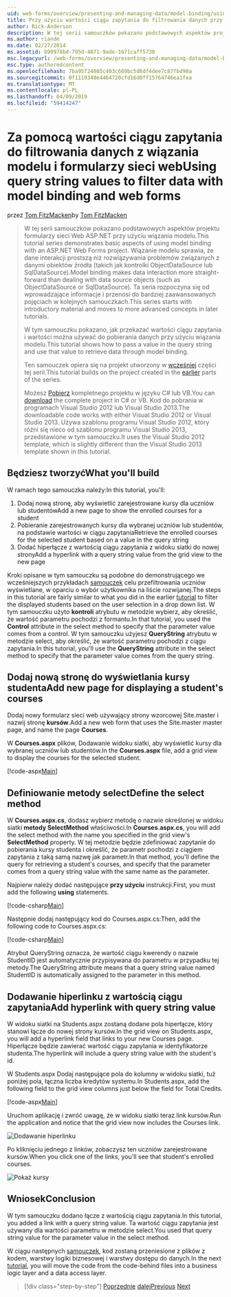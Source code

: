 ```yaml
---
uid: web-forms/overview/presenting-and-managing-data/model-binding/using-query-string-values-to-retrieve-data
title: Przy użyciu wartości ciągu zapytania do filtrowania danych przy użyciu wiązania modelu web forms | Dokumentacja firmy Microsoft
author: Rick-Anderson
description: W tej serii samouczków pokazano podstawowych aspektów projektu formularzy sieci Web ASP.NET przy użyciu wiązania modelu. Wiązanie modelu sprawia, że dane interakcji więcej proste —...
ms.author: riande
ms.date: 02/27/2014
ms.assetid: b90978bd-795d-4871-9ade-1671caff5730
msc.legacyurl: /web-forms/overview/presenting-and-managing-data/model-binding/using-query-string-values-to-retrieve-data
msc.type: authoredcontent
ms.openlocfilehash: 7ba95f24085c403c669bc5d6df4dee7c87fbd90a
ms.sourcegitcommit: 0f1119340e4464720cfd16d0ff15764746ea1fea
ms.translationtype: MT
ms.contentlocale: pl-PL
ms.lasthandoff: 04/09/2019
ms.locfileid: "59414247"
---
```

# <a name="using-query-string-values-to-filter-data-with-model-binding-and-web-forms"></a><span data-ttu-id="1c170-104">Za pomocą wartości ciągu zapytania do filtrowania danych z wiązania modelu i formularzy sieci web</span><span class="sxs-lookup"><span data-stu-id="1c170-104">Using query string values to filter data with model binding and web forms</span></span>

<span data-ttu-id="1c170-105">przez [Tom FitzMacken](https://github.com/tfitzmac)</span><span class="sxs-lookup"><span data-stu-id="1c170-105">by [Tom FitzMacken](https://github.com/tfitzmac)</span></span>

> <span data-ttu-id="1c170-106">W tej serii samouczków pokazano podstawowych aspektów projektu formularzy sieci Web ASP.NET przy użyciu wiązania modelu.</span><span class="sxs-lookup"><span data-stu-id="1c170-106">This tutorial series demonstrates basic aspects of using model binding with an ASP.NET Web Forms project.</span></span> <span data-ttu-id="1c170-107">Wiązanie modelu sprawia, że dane interakcji prostszą niż rozwiązywania problemów związanych z danymi obiektów źródła (takich jak kontrolki ObjectDataSource lub SqlDataSource).</span><span class="sxs-lookup"><span data-stu-id="1c170-107">Model binding makes data interaction more straight-forward than dealing with data source objects (such as ObjectDataSource or SqlDataSource).</span></span> <span data-ttu-id="1c170-108">Ta seria rozpoczyna się od wprowadzające informacje i przenosi do bardziej zaawansowanych pojęciach w kolejnych samouczkach.</span><span class="sxs-lookup"><span data-stu-id="1c170-108">This series starts with introductory material and moves to more advanced concepts in later tutorials.</span></span>
> 
> <span data-ttu-id="1c170-109">W tym samouczku pokazano, jak przekazać wartości ciągu zapytania i wartości można używać do pobierania danych przy użyciu wiązania modelu.</span><span class="sxs-lookup"><span data-stu-id="1c170-109">This tutorial shows how to pass a value in the query string and use that value to retrieve data through model binding.</span></span>
> 
> <span data-ttu-id="1c170-110">Ten samouczek opiera się na projekt utworzony w [wcześniej](retrieving-data.md) części tej serii.</span><span class="sxs-lookup"><span data-stu-id="1c170-110">This tutorial builds on the project created in the [earlier](retrieving-data.md) parts of the series.</span></span>
> 
> <span data-ttu-id="1c170-111">Możesz [Pobierz](https://go.microsoft.com/fwlink/?LinkId=286116) kompletnego projektu w języku C# lub VB.</span><span class="sxs-lookup"><span data-stu-id="1c170-111">You can [download](https://go.microsoft.com/fwlink/?LinkId=286116) the complete project in C# or VB.</span></span> <span data-ttu-id="1c170-112">Kod do pobrania w programach Visual Studio 2012 lub Visual Studio 2013.</span><span class="sxs-lookup"><span data-stu-id="1c170-112">The downloadable code works with either Visual Studio 2012 or Visual Studio 2013.</span></span> <span data-ttu-id="1c170-113">Używa szablonu programu Visual Studio 2012, który różni się nieco od szablonu programu Visual Studio 2013, przedstawione w tym samouczku.</span><span class="sxs-lookup"><span data-stu-id="1c170-113">It uses the Visual Studio 2012 template, which is slightly different than the Visual Studio 2013 template shown in this tutorial.</span></span>


## <a name="what-youll-build"></a><span data-ttu-id="1c170-114">Będziesz tworzyć</span><span class="sxs-lookup"><span data-stu-id="1c170-114">What you'll build</span></span>

<span data-ttu-id="1c170-115">W ramach tego samouczka należy:</span><span class="sxs-lookup"><span data-stu-id="1c170-115">In this tutorial, you'll:</span></span>

1. <span data-ttu-id="1c170-116">Dodaj nową stronę, aby wyświetlić zarejestrowane kursy dla uczniów lub studentów</span><span class="sxs-lookup"><span data-stu-id="1c170-116">Add a new page to show the enrolled courses for a student</span></span>
2. <span data-ttu-id="1c170-117">Pobieranie zarejestrowanych kursy dla wybranej uczniów lub studentów, na podstawie wartości w ciągu zapytania</span><span class="sxs-lookup"><span data-stu-id="1c170-117">Retrieve the enrolled courses for the selected student based on a value in the query string</span></span>
3. <span data-ttu-id="1c170-118">Dodać hiperłącze z wartością ciągu zapytania z widoku siatki do nowej strony</span><span class="sxs-lookup"><span data-stu-id="1c170-118">Add a hyperlink with a query string value from the grid view to the new page</span></span>

<span data-ttu-id="1c170-119">Kroki opisane w tym samouczku są podobne do demonstrującego we wcześniejszych przykładach [samouczek](sorting-paging-and-filtering-data.md) celu przefiltrowania uczniów wyświetlane, w oparciu o wybór użytkownika na liście rozwijanej.</span><span class="sxs-lookup"><span data-stu-id="1c170-119">The steps in this tutorial are fairly similar to what you did in the earlier [tutorial](sorting-paging-and-filtering-data.md) to filter the displayed students based on the user selection in a drop down list.</span></span> <span data-ttu-id="1c170-120">W tym samouczku użyto **kontroli** atrybutu w metodzie wybierz, aby określić, że wartość parametru pochodzi z formantu.</span><span class="sxs-lookup"><span data-stu-id="1c170-120">In that tutorial, you used the **Control** attribute in the select method to specify that the parameter value comes from a control.</span></span> <span data-ttu-id="1c170-121">W tym samouczku użyjesz **QueryString** atrybutu w metodzie select, aby określić, że wartość parametru pochodzi z ciągu zapytania.</span><span class="sxs-lookup"><span data-stu-id="1c170-121">In this tutorial, you'll use the **QueryString** attribute in the select method to specify that the parameter value comes from the query string.</span></span>

## <a name="add-new-page-for-displaying-a-students-courses"></a><span data-ttu-id="1c170-122">Dodaj nową stronę do wyświetlania kursy studenta</span><span class="sxs-lookup"><span data-stu-id="1c170-122">Add new page for displaying a student's courses</span></span>

<span data-ttu-id="1c170-123">Dodaj nowy formularz sieci web używający strony wzorcowej Site.master i nazwij stronę **kursów**.</span><span class="sxs-lookup"><span data-stu-id="1c170-123">Add a new web form that uses the Site.master master page, and name the page **Courses**.</span></span>

<span data-ttu-id="1c170-124">W **Courses.aspx** plików, Dodawanie widoku siatki, aby wyświetlić kursy dla wybranej uczniów lub studentów.</span><span class="sxs-lookup"><span data-stu-id="1c170-124">In the **Courses.aspx** file, add a grid view to display the courses for the selected student.</span></span>

[!code-aspx[Main](using-query-string-values-to-retrieve-data/samples/sample1.aspx)]

## <a name="define-the-select-method"></a><span data-ttu-id="1c170-125">Definiowanie metody select</span><span class="sxs-lookup"><span data-stu-id="1c170-125">Define the select method</span></span>

<span data-ttu-id="1c170-126">W **Courses.aspx.cs**, dodasz wybierz metodę o nazwie określonej w widoku siatki **metody SelectMethod** właściwości.</span><span class="sxs-lookup"><span data-stu-id="1c170-126">In **Courses.aspx.cs**, you will add the select method with the name you specified in the grid view's **SelectMethod** property.</span></span> <span data-ttu-id="1c170-127">W tej metodzie będzie zdefiniować zapytanie do pobierania kursy studenta i określić, że parametr pochodzi z ciągiem zapytania z taką samą nazwę jak parametr.</span><span class="sxs-lookup"><span data-stu-id="1c170-127">In that method, you'll define the query for retrieving a student's courses, and specify that the parameter comes from a query string value with the same name as the parameter.</span></span>

<span data-ttu-id="1c170-128">Najpierw należy dodać następujące **przy użyciu** instrukcji.</span><span class="sxs-lookup"><span data-stu-id="1c170-128">First, you must add the following **using** statements.</span></span>

[!code-csharp[Main](using-query-string-values-to-retrieve-data/samples/sample2.cs)]

<span data-ttu-id="1c170-129">Następnie dodaj następujący kod do Courses.aspx.cs:</span><span class="sxs-lookup"><span data-stu-id="1c170-129">Then, add the following code to Courses.aspx.cs:</span></span>

[!code-csharp[Main](using-query-string-values-to-retrieve-data/samples/sample3.cs)]

<span data-ttu-id="1c170-130">Atrybut QueryString oznacza, że wartość ciągu kwerendy o nazwie StudentID jest automatycznie przypisywana do parametru w przypadku tej metody.</span><span class="sxs-lookup"><span data-stu-id="1c170-130">The QueryString attribute means that a query string value named StudentID is automatically assigned to the parameter in this method.</span></span>

## <a name="add-hyperlink-with-query-string-value"></a><span data-ttu-id="1c170-131">Dodawanie hiperlinku z wartością ciągu zapytania</span><span class="sxs-lookup"><span data-stu-id="1c170-131">Add hyperlink with query string value</span></span>

<span data-ttu-id="1c170-132">W widoku siatki na Students.aspx zostaną dodane pola hiperłącze, który stanowi łącze do nowej strony kursów.</span><span class="sxs-lookup"><span data-stu-id="1c170-132">In the grid view on Students.aspx, you will add a hyperlink field that links to your new Courses page.</span></span> <span data-ttu-id="1c170-133">Hiperłącze będzie zawierać wartość ciągu zapytania w identyfikatorze studenta.</span><span class="sxs-lookup"><span data-stu-id="1c170-133">The hyperlink will include a query string value with the student's id.</span></span>

<span data-ttu-id="1c170-134">W Students.aspx Dodaj następujące pola do kolumny w widoku siatki, tuż poniżej pola, łączna liczba kredytów systemu.</span><span class="sxs-lookup"><span data-stu-id="1c170-134">In Students.aspx, add the following field to the grid view columns just below the field for Total Credits.</span></span>

[!code-aspx[Main](using-query-string-values-to-retrieve-data/samples/sample4.aspx?highlight=7-8)]

<span data-ttu-id="1c170-135">Uruchom aplikację i zwróć uwagę, że w widoku siatki teraz link kursów.</span><span class="sxs-lookup"><span data-stu-id="1c170-135">Run the application and notice that the grid view now includes the Courses link.</span></span>

![Dodawanie hiperlinku](using-query-string-values-to-retrieve-data/_static/image1.png)

<span data-ttu-id="1c170-137">Po kliknięciu jednego z linków, zobaczysz ten uczniów zarejestrowane kursów.</span><span class="sxs-lookup"><span data-stu-id="1c170-137">When you click one of the links, you'll see that student's enrolled courses.</span></span>

![Pokaż kursy](using-query-string-values-to-retrieve-data/_static/image2.png)

## <a name="conclusion"></a><span data-ttu-id="1c170-139">Wniosek</span><span class="sxs-lookup"><span data-stu-id="1c170-139">Conclusion</span></span>

<span data-ttu-id="1c170-140">W tym samouczku dodano łącze z wartością ciągu zapytania.</span><span class="sxs-lookup"><span data-stu-id="1c170-140">In this tutorial, you added a link with a query string value.</span></span> <span data-ttu-id="1c170-141">Ta wartość ciągu zapytania jest używany dla wartości parametru w metodzie select.</span><span class="sxs-lookup"><span data-stu-id="1c170-141">You used that query string value for the parameter value in the select method.</span></span>

<span data-ttu-id="1c170-142">W ciągu następnych [samouczek](adding-business-logic-layer.md), kod zostaną przeniesione z plików z kodem, warstwy logiki biznesowej i warstwy dostępu do danych.</span><span class="sxs-lookup"><span data-stu-id="1c170-142">In the next [tutorial](adding-business-logic-layer.md), you will move the code from the code-behind files into a business logic layer and a data access layer.</span></span>

> [!div class="step-by-step"]
> <span data-ttu-id="1c170-143">[Poprzednie](integrating-jquery-ui.md)
> [dalej](adding-business-logic-layer.md)</span><span class="sxs-lookup"><span data-stu-id="1c170-143">[Previous](integrating-jquery-ui.md)
[Next](adding-business-logic-layer.md)</span></span>

